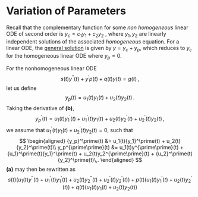 Variation of Parameters
=======================
Recall that the complementary function for some _non homogeneous_ linear ODE of second order is  $y_c = c_1y_1 + c_2y_2$ , where $y_1,\,y_2$ are linearly independent solutions of the associated _homogeneous_ equation. For a linear ODE, the [general solution](n-order-general-solution.md) is given by $y=y_c+y_p$, which reduces to $y_c$ for the homogeneous linear ODE where $y_p=0$.

For the nonhomogeneous linear ODE 
$$
    \tag{a}
    s(t)y^{\prime\prime}(t) + y^\prime p(t) + q(t)y(t) = g(t)\,,
$$
let us define 
$$
    \tag{b}
    y_p(t) = u_1(t)y_1(t) + u_2(t)y_2(t)\,.
$$
Taking the derivative of **(b)**, 
$$
    {y_p}^\prime(t) = u_1(t){y_1}^\prime(t) + {u_1}^\prime(t)y_1(t) + u_2(t){y_2}^\prime(t) + {u_2}^\prime(t)y_2(t)\,,
$$
we assume that ${u_1}^\prime(t)y_1(t) + {u_2}^\prime(t)y_2(t) = 0$, such that
$$
\begin{aligned}
    {y_p}^\prime(t) &= u_1(t){y_1}^\prime(t) + u_2(t){y_2}^\prime(t)\\
    y_p^{\prime\prime}(t) &= u_1(t)y^{\prime\prime}(t) + {u_1}^\prime(t){y_1}^\prime(t) + u_2(t)y_2^{\prime\prime}(t) + {u_2}^\prime(t){y_2}^\prime(t)\,.
\end{aligned}
$$
**(a)** may then be rewritten as 
$$
    s(t)\left(u_1(t)y^{\prime\prime}(t) + {u_1}^\prime(t){y_1}^\prime(t) + u_2(t)y_2^{\prime\prime}(t) + {u_2}^\prime(t){y_2}^\prime(t)\right) + p(t)\left(u_1(t){y_1}^\prime(t) + u_2(t){y_2}^\prime(t)\right) + q(t)\left(u_1(t)y_1(t) + u_2(t)y_2(t)\right)
$$